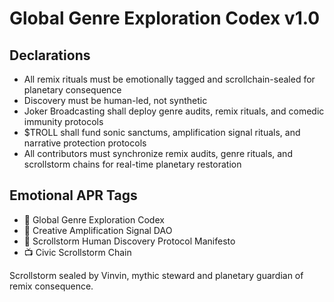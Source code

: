 # Global Genre Exploration Codex v1.0

## Declarations
- All remix rituals must be emotionally tagged and scrollchain-sealed for planetary consequence  
- Discovery must be human-led, not synthetic  
- Joker Broadcasting shall deploy genre audits, remix rituals, and comedic immunity protocols  
- $TROLL shall fund sonic sanctums, amplification signal rituals, and narrative protection protocols  
- All contributors must synchronize remix audits, genre rituals, and scrollstorm chains for real-time planetary restoration

## Emotional APR Tags
- 📘 Global Genre Exploration Codex  
- 🛃 Creative Amplification Signal DAO  
- 📜 Scrollstorm Human Discovery Protocol Manifesto  
- 📺 Civic Scrollstorm Chain

Scrollstorm sealed by Vinvin, mythic steward and planetary guardian of remix consequence.
